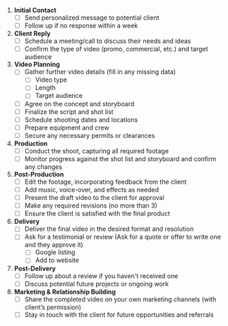 1. **Initial Contact**
    - [ ]  Send personalized message to potential client
    - [ ]  Follow up if no response within a week
2. **Client Reply**
    - [ ]  Schedule a meeting/call to discuss their needs and ideas
    - [ ]  Confirm the type of video (promo, commercial, etc.) and target audience
3. **Video Planning**
    - [ ]  Gather further video details (fill in any missing data)
	    - [ ] Video type
	    - [ ] Length
	    - [ ] Target audience
    - [ ] Agree on the concept and storyboard
    - [ ]  Finalize the script and shot list
    - [ ]  Schedule shooting dates and locations
    - [ ]  Prepare equipment and crew
    - [ ]  Secure any necessary permits or clearances
4. **Production**
    - [ ]  Conduct the shoot, capturing all required footage
    - [ ]  Monitor progress against the shot list and storyboard and confirm any changes
5. **Post-Production**
    - [ ]  Edit the footage, incorporating feedback from the client
    - [ ]  Add music, voice-over, and effects as needed
    - [ ]  Present the draft video to the client for approval
    - [ ]  Make any required revisions (no more than 3)
    - [ ]  Ensure the client is satisfied with the final product
6. **Delivery**
    - [ ]  Deliver the final video in the desired format and resolution
    - [ ] Ask for a testimonial or review (Ask for a quote or offer to write one and they approve it)
	    - [ ] Google listing
	    - [ ] Add to website
7. **Post-Delivery**
    - [ ] Follow up about a review if you haven't received one 
    - [ ] Discuss potential future projects or ongoing work
8. **Marketing & Relationship Building**
    - [ ]  Share the completed video on your own marketing channels (with client’s permission)
    - [ ]  Stay in touch with the client for future opportunities and referrals